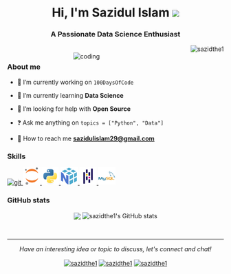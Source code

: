 <h1 align="center">Hi, I'm Sazidul Islam <img src="https://raw.githubusercontent.com/iampavangandhi/iampavangandhi/master/gifs/Hi.gif" width="30px"></h1>
<h3 align="center">A Passionate Data Science Enthusiast</h3>
 <img align="right" src="https://komarev.com/ghpvc/?username=sazidthe1&label=Profile%20views&color=00A28C&style=flat" alt="sazidthe1"/>
<br>
<img align="right" alt="coding" src="https://c.tenor.com/NOYF3f82b_gAAAAC/programmer.gif" width="350" />


### About me

- 📌 I’m currently working on ``` 100DaysOfCode ```

- 🧠 I’m currently learning **Data Science**

- 🤝 I’m looking for help with **Open Source**

- ❓ Ask me anything on ``` topics = ["Python", "Data"] ```

- 📧 How to reach me **sazidulislam29@gmail.com**


### Skills

<p align="left"> 
<a href="https://git-scm.com/" target="_blank" rel="noreferrer"> <img src="https://www.vectorlogo.zone/logos/git-scm/git-scm-icon.svg" alt="git" width="40" height="40"/>
<img src="https://raw.githubusercontent.com/devicons/devicon/2ae2a900d2f041da66e950e4d48052658d850630/icons/jupyter/jupyter-original.svg" alt="jupyter" width="40" height="40"/>
<img src="https://raw.githubusercontent.com/devicons/devicon/master/icons/python/python-original.svg" alt="python" width="40" height="40"/>
<img src="https://raw.githubusercontent.com/devicons/devicon/2ae2a900d2f041da66e950e4d48052658d850630/icons/numpy/numpy-original.svg" alt="numpy" width="40" height="40"/>
<img src="https://raw.githubusercontent.com/devicons/devicon/2ae2a900d2f041da66e950e4d48052658d850630/icons/pandas/pandas-original.svg" alt="pandas" width="40" height="40"/>
<img src="https://raw.githubusercontent.com/devicons/devicon/master/icons/mysql/mysql-original-wordmark.svg" alt="mysql" width="40" height="40"/> </a> </p>
<!-- <img src="https://raw.githubusercontent.com/devicons/devicon/2ae2a900d2f041da66e950e4d48052658d850630/icons/tensorflow/tensorflow-original.svg" alt="tensorflow" width="40" height="40"/> -->


### GitHub stats

<p align="center">
<a href="https://github.com/sazidthe1"><img align="center" src="https://github-readme-stats.vercel.app/api/top-langs/?username=sazidthe1&theme=gotham&hide_border=true&bg_color=00000000&text_color=3498db&layout=compact&exclude_repo=IoT-Libraries,Hackerrank-Codes" /></a>
  
<img align="center" src="https://github-readme-stats.vercel.app/api?username=sazidthe1&show_icons=true&theme=gotham&hide_border=true&hide=contribs&bg_color=00000000&text_color=3498db&count_private=true&icon_color=439975" alt="sazidthe1's GitHub stats" />
</a></p>

<br>

---

<p align="center">
  <i>Have an interesting idea or topic to discuss, let's connect and chat!</i>
  <p align="center">
<a href="https://twitter.com/sazidthe1" target="blank"><img align="center" src="https://raw.githubusercontent.com/rahuldkjain/github-profile-readme-generator/master/src/images/icons/Social/twitter.svg" alt="sazidthe1" height="30" width="40" /></a>
<a href="https://linkedin.com/in/sazidthe1" target="blank"><img align="center" src="https://raw.githubusercontent.com/rahuldkjain/github-profile-readme-generator/master/src/images/icons/Social/linked-in-alt.svg" alt="sazidthe1" height="30" width="40" /></a>
<a href="https://discord.com/channels/@sazidthe1" target="blank"><img align="center" src="https://raw.githubusercontent.com/rahuldkjain/github-profile-readme-generator/master/src/images/icons/Social/discord.svg" alt="sazidthe1" height="50" width="40" /></a>
  
